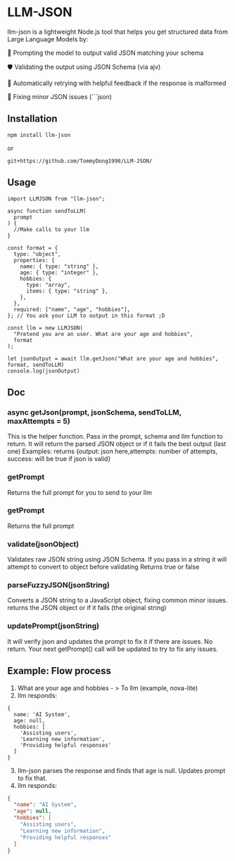 # LLM-JSON

llm-json is a lightweight Node.js tool that helps you get structured data from Large Language Models by:

🧠 Prompting the model to output valid JSON matching your schema

🛡️ Validating the output using JSON Schema (via ajv)

🔁 Automatically retrying with helpful feedback if the response is malformed

💬 Fixing minor JSON issues (```json)

## Installation

```
npm install llm-json
```

or

```
git+https://github.com/TommyDong1998/LLM-JSON/
```

## Usage

```
import LLMJSON from "llm-json";

async function sendToLLM(
  prompt
) {
  //Make calls to your llm
}

const format = {
  type: "object",
  properties: {
    name: { type: "string" },
    age: { type: "integer" },
    hobbies: {
      type: "array",
      items: { type: "string" },
    },
  },
  required: ["name", "age", "hobbies"],
}; // You ask your LLM to output in this format ;D

const llm = new LLMJSON(
  "Pretend you are an user. What are your age and hobbies",
  format
);

let jsonOutput = await llm.getJson("What are your age and hobbies", format, sendToLLM)
console.log(jsonOutput)
```

## Doc

### async getJson(prompt, jsonSchema, sendToLLM, maxAttempts = 5)

This is the helper function. Pass in the prompt, schema and llm function to return.
It will return the parsed JSON object or if it fails the best output (last one)
Examples:
returns {output: json here,attempts: number of attempts, success: will be true if json is valid}

### getPrompt

Returns the full prompt for you to send to your llm

### getPrompt

Returns the full prompt

### validate(jsonObject)

Validates raw JSON string using JSON Schema. If you pass in a string it will attempt to convert to object before validating
Returns true or false

### parseFuzzyJSON(jsonString)

Converts a JSON string to a JavaScript object, fixing common minor issues.
returns the JSON object or if it fails (the original string)

### updatePrompt(jsonString)

It will verify json and updates the prompt to fix it if there are issues.
No return. Your next getPrompt() call will be updated to try to fix any issues.

## Example: Flow process

1. What are your age and hobbies - > To llm (example, nova-lite)
2. llm responds:

```
{
  name: 'AI System',
  age: null,
  hobbies: [
    'Assisting users',
    'Learning new information',
    'Providing helpful responses'
  ]
}
```

3. llm-json parses the response and finds that age is null. Updates prompt to fix that.
4. llm responds:

```json
{
  "name": "AI System",
  "age": null,
  "hobbies": [
    "Assisting users",
    "Learning new information",
    "Providing helpful responses"
  ]
}
```
